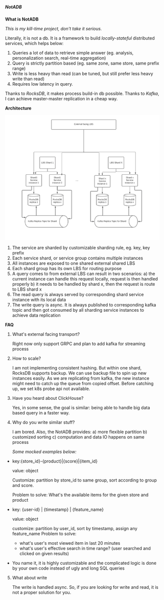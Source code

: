 ##### **NotADB**

**What is NotADB**

_This is my kill-time project, don't take it serious._

Literally, it is not a db. It is a framework to build *locally-stateful* distributed services, which helps below:
1. Queries a lot of data to retrieve simple answer (eg. analysis, personalization search, real-time aggregation)
2. Query is strictly partition based (eg. same zone, same store, same prefix range)
3. Write is less heavy than read (can be tuned, but still prefer less heavy write than read)
4. Requires low latency in query. 

Thanks to *RocksDB*, it makes process build-in db possible. Thanks to *Kafka*, I can achieve master-master replication in a cheap way.

**Architecture**

![img.png](misc/img.png)

1. The service are sharded by customizable sharding rule, eg. key, key prefix
2. Each service shard, or service group contains multiple instances
3. All instances are exposed to one shared external shared LBS
4. Each shard group has its own LBS for routing purpose
5. A query comes to from external LBS can result in two scenarios:
    a) the current instance can handle this request locally, request is then handled properly 
    b) it needs to be handled by shard x, then the request is route to LBS shard x
6. The read query is always served by corresponding shard service instance with its local data 
7. The write query is async. It is always published to corresponding kafka topic and then got consumed by all sharding service instances to achieve data replication

**FAQ**

1. What's external facing transport?

    Right now only support GRPC and plan to add kafka for streaming process

2. How to scale?

    I am not implementing consistent hashing. But within one shard, RocksDB supports backup. We can use backup file to spin up new instances easily.
    As we are replicating from kafka, the new instance might need to catch up the queue from copied offset. Before catching up, we set k8s probe api not available. 

3. Have you heard about ClickHouse?

    Yes, in some sense, the goal is similar: being able to handle big data based query in a faster way. 

4. Why do you write similar stuff?

    I am bored. Also, the NotADB provides: 
    a) more flexible partition
    b) customized sorting 
    c) computation and data IO happens on same process 

    _Some mocked examples below:_
- 
    key:{store_id}-{product}|{score}|{item_id} 

    value: object 
    
    Customize:
    partition by store_id to same group, sort according to group and score.

    Problem to solve:
    What's the available items for the given store and product 
-    
    key: {user-id} | {timestamp} | {feature_name}

    value: object

    customize: 
    partition by user_id, sort by timestamp, assign any feature_name
    Problem to solve:
  - what's user's most viewed item in last 20 minutes
  - what's user's effective search in time range? (user searched and clicked on given results)
-
    You name it, it is highly customizable and the complicated logic is done by your own code instead of ugly and long SQL queries

5. What about write

    The write is handled async. So, if you are looking for write and read, it is not a proper solution for you. 

